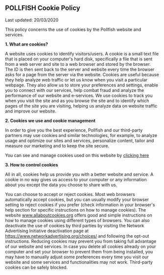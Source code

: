 <div>
<h2 class="static-page-title">POLLFISH Cookie Policy</h2>
  
Last updated: 20/03/2020

<div id="templateRightMenuBody">

This policy concerns the use of cookies by the Pollfish website and services.

**1. What are cookies?**

A website uses cookies to identify visitors/users. A cookie is a small text file that is placed on your computer's hard disk, specifically a file that is sent from a web server and site to a web browser and stored by the browser. The ID is then sent back to the server and website every time the browser asks for a page from the server via the website. Cookies are useful because they help analyze web traffic or let us know when you visit a particular webpage. They also allow us to store your preferences and settings, enable you to connect with our services, help combat fraud and analyze the performance of our website and e-services. We use cookies to track you when you visit the site and as you browse the site and to identify which pages of the site you are visiting, helping us analyze data on website traffic and improve our website.

**2. Cookies we use and cookie management**

In order to give you the best experience, Pollfish and our third-party partners may use cookies and similar technologies, for example, to analyze usage and optimize our sites and services, personalize content, tailor and measure our marketing and to keep the site secure.

You can see and manage cookies used on this website by <a href="#" onClick="openConsent(event)">clicking here</a>

**3. How to control cookies**

All in all, cookies help us provide you with a better website and service. A cookie in no way gives us access to your computer or any information about you except the data you choose to share with us.

You can choose to accept or reject cookies. Most web browsers automatically accept cookies, but you can usually modify your browser setting to reject cookies if you prefer (check information in your browser's help section for specific instructions on how to manage cookies). The website www.allaboutcookies.org offers good and simple instructions on how to manage cookies using different types of browsers. You can also deactivate the use of cookies by third parties by visiting the Network Advertising Initiative deactivation page at https://www.networkadvertising.org/choices/ and following the opt-out instructions. Reducing cookies may prevent you from taking full advantage of our website and services. In case you delete all cookies already on your computer and set your browser to prevent them from being installed, you may have to manually adjust some preferences every time you visit our website and some services and functionalities may not work. Third-party cookies can be safely blocked.

</div>
</div>
